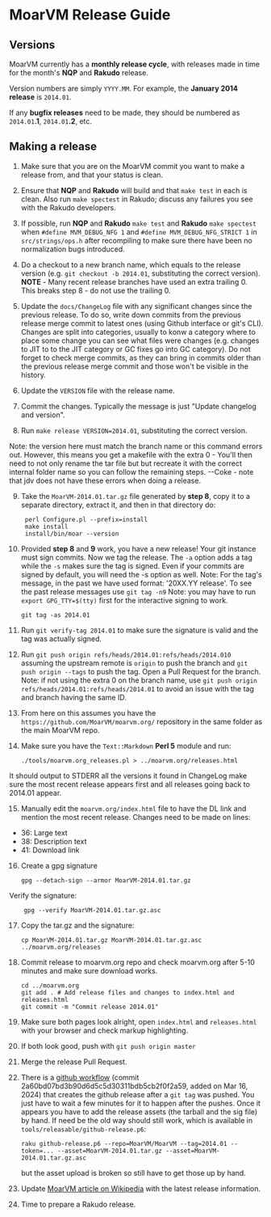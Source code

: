 # MoarVM Release Guide

## Versions

MoarVM currently has a **monthly release cycle**, with releases made in time for
the month's **NQP** and **Rakudo** release.

Version numbers are simply `YYYY.MM`. For example, the **January 2014 release** is
`2014.01`.

If any **bugfix releases** need to
be made, they should be numbered as `2014.01`**.1**, `2014.01`**.2**, etc.

## Making a release

1. Make sure that you are on the MoarVM commit you want to make a release
   from, and that your status is clean.

2. Ensure that **NQP** and **Rakudo** will build and that `make test` in each is
   clean. Also run `make spectest` in Rakudo; discuss any failures you see
   with the Rakudo developers.

3. If possible, run **NQP** and **Rakudo** `make test` and **Rakudo** `make spectest` when
   `#define MVM_DEBUG_NFG 1` and `#define MVM_DEBUG_NFG_STRICT 1` in `src/strings/ops.h`
   after recompiling to make sure there have been no normalization bugs
   introduced.

4. Do a checkout to a new branch name, which equals to the release version
   (e.g. `git checkout -b 2014.01`, substituting the correct version).
   **NOTE** - Many recent release branches have used an extra trailing 0.
   This breaks step 8 - do not use the trailing 0.

5. Update the `docs/ChangeLog` file with any significant changes since the previous release.
   To do so, write down commits from the previous release merge commit to latest ones (using
   Github interface or git's CLI). Changes are split into categories, usually to konw
   a category where to place some change you can see what files were changes (e.g. changes
   to JIT to to the JIT category or GC fixes go into GC category).
   Do not forget to check merge commits, as they can bring in commits older than the previous
   release merge commit and those won't be visible in the history.

6. Update the `VERSION` file with the release name.

7. Commit the changes.  Typically the message is just "Update changelog and
   version".

8. Run `make release VERSION=2014.01`, substituting the correct version.

Note:
the version here must match the branch name or this command errors out. However, this means
you get a makefile with the extra 0 - You'll then need to not only rename the tar file but 
but recreate it with the correct internal folder name so you can follow the remaining steps.
--Coke - note that jdv does not have these errors when doing a release.

9. Take the `MoarVM-2014.01.tar.gz` file generated by **step 8**, copy it to a separate directory,
   extract it, and then in that directory do:

        perl Configure.pl --prefix=install
        make install
        install/bin/moar --version

10. Provided **step 8** and **9** work, you have a new release! Your git instance must
    sign commits. Now we tag the release. The `-a` option adds a tag while
    the `-s` makes sure the tag is signed. Even if your commits are signed by default,
    you will need the -s option as well.
    Note: For the tag's message, in the past we have used format:
    '20XX.YY release'. To see the past release messages use `git tag -n9`
    Note: you may have to run `export GPG_TTY=$(tty)` first for the interactive signing to work.

        git tag -as 2014.01

11. Run `git verify-tag 2014.01` to make sure the signature is valid and the tag
    was actually signed.

12. Run `git push origin refs/heads/2014.01:refs/heads/2014.010` assuming
    the upstream remote is `origin` to push the branch and `git push origin --tags`
    to push the tag. Open a Pull Request for the branch. Note: if not using the extra 0
    on the branch name, use `git push origin refs/heads/2014.01:refs/heads/2014.01` to
    avoid an issue with the tag and branch having the same ID.

13. From here on this assumes you have the `https://github.com/MoarVM/moarvm.org/` repository
    in the same folder as the main MoarVM repo.

14. Make sure you have the `Text::Markdown` **Perl 5** module and run:

        ./tools/moarvm.org_releases.pl > ../moarvm.org/releases.html

   It should output to STDERR all the versions it found in ChangeLog make sure
   the most recent release appears first and all releases going back to 2014.01
   appear.

15. Manually edit the `moarvm.org/index.html` file to have the DL link and mention the most
    recent release.
    Changes need to be made on lines:
  - 36: Large text
  - 38: Description text
  - 41: Download link

16. Create a gpg signature

        gpg --detach-sign --armor MoarVM-2014.01.tar.gz

   Verify the signature:

        gpg --verify MoarVM-2014.01.tar.gz.asc

17. Copy the tar.gz and the signature:

        cp MoarVM-2014.01.tar.gz MoarVM-2014.01.tar.gz.asc ../moarvm.org/releases

18. Commit release to moarvm.org repo and check moarvm.org after 5-10 minutes and
    make sure download works.

        cd ../moarvm.org
        git add . # Add release files and changes to index.html and releases.html
        git commit -m "Commit release 2014.01"

19. Make sure both pages look alright, open `index.html` and `releases.html` with
    your browser and check markup highlighting.

20. If both look good, push with `git push origin master`

21. Merge the release Pull Request.

22. There is a [github workflow](.github/workflows/build_release.yml) (commit 2a60bd07bd3b90d6d5c5d30311bdb5cb2f0f2a59, added on Mar 16, 2024) that creates the github
    release after a `git tag` was pushed.  You just have to wait a few minutes for it to happen after the
    pushes.  Once it appears you have to add the release assets (the tarball and
    the sig file) by hand.  If need be the old way should still work, which is available in `tools/releasable/github-release.p6`:

        raku github-release.p6 --repo=MoarVM/MoarVM --tag=2014.01 --token=... --asset=MoarVM-2014.01.tar.gz --asset=MoarVM-2014.01.tar.gz.asc

    but the asset upload is broken so still have to get those up by hand.

23. Update [MoarVM article on Wikipedia](https://en.wikipedia.org/wiki/MoarVM) with the latest release information.

24. Time to prepare a Rakudo release.
